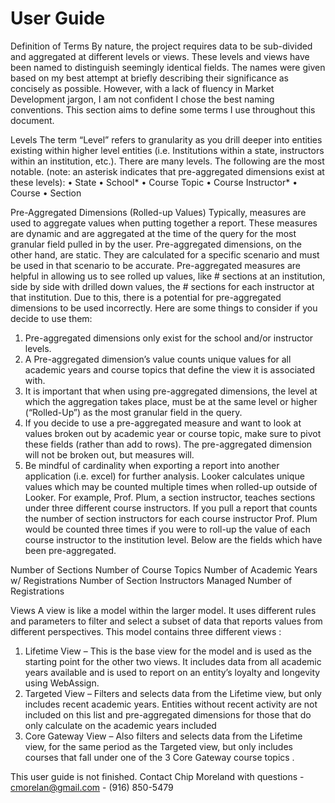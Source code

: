 # User Guide

Definition of Terms
By nature, the project requires data to be sub-divided and aggregated at different levels or views. These levels and views have been named to distinguish seemingly identical fields. The names were given based on my best attempt at briefly describing their significance as concisely as possible. However, with a lack of fluency in Market Development jargon, I am not confident I chose the best naming conventions. This section aims to define some terms I use throughout this document.

Levels
The term “Level” refers to granularity as you drill deeper into entities existing within higher level entities (i.e. Institutions within a state, instructors within an institution, etc.). There are many levels. The following are the most notable. (note: an asterisk indicates that pre-aggregated dimensions exist at these levels):
• State
• School*
• Course Topic
• Course Instructor*
• Course
• Section

Pre-Aggregated Dimensions (Rolled-up Values)
Typically, measures are used to aggregate values when putting together a report. These measures are dynamic and are aggregated at the time of the query for the most granular field pulled in by the user. Pre-aggregated dimensions, on the other hand, are static. They are calculated for a specific scenario and must be used in that scenario to be accurate. Pre-aggregated measures are helpful in allowing us to see rolled up values, like # sections at an institution, side by side with drilled down values, the # sections for each instructor at that institution. Due to this, there is a potential for pre-aggregated dimensions to be used incorrectly. Here are some things to consider if you decide to use them:
1.  Pre-aggregated dimensions only exist for the school and/or instructor levels.
2.  A Pre-aggregated dimension’s value counts unique values for all academic years and course topics that define the view  it is associated with.
3.  It is important that when using pre-aggregated dimensions, the level at which the aggregation takes place, must be at the same level or higher (“Rolled-Up”) as the most granular field in the query.
4.  If you decide to use a pre-aggregated measure and want to look at values broken out by academic year or course topic, make sure to pivot these fields (rather than add to rows). The pre-aggregated dimension will not be broken out, but measures will.
5.  Be mindful of cardinality when exporting a report into another application (i.e. excel) for further analysis. Looker calculates unique values which may be counted multiple times when rolled-up outside of Looker. For example, Prof. Plum, a section instructor, teaches sections under three different course instructors. If you pull a report that counts the number of section instructors for each course instructor Prof. Plum would be counted three times if you were to roll-up the value of each course instructor to the institution level.
Below are the fields which have been pre-aggregated.

Number of Sections
Number of Course Topics
Number of Academic Years w/ Registrations
Number of Section Instructors Managed
Number of Registrations


Views
A view is like a model within the larger model. It uses different rules and parameters to filter and select a subset of data that reports values from different perspectives. This model contains three different views :
1.  Lifetime View – This is the base view for the model and is used as the starting point for the other two views. It includes data from all academic years available and is used to report on an entity’s loyalty and longevity using WebAssign.
2.  Targeted View – Filters and selects data from the Lifetime view, but only includes recent academic years. Entities without recent activity are not included on this list and pre-aggregated dimensions for those that do only calculate on the academic years included
3.  Core Gateway View – Also filters and selects data from the Lifetime view, for the same period as the Targeted view, but only includes courses that fall under one of the 3 Core Gateway course topics .

This user guide is not finished. Contact Chip Moreland with questions
    - cmorelan@gmail.com
    - (916) 850-5479
